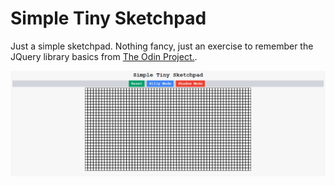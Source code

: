 # Simple Tiny Sketchpad

Just a simple sketchpad. Nothing fancy, just an exercise to remember the JQuery library basics from [The Odin Project.](http://www.theodinproject.com/).

![alt tag](https://github.com/dmagro/odin-proj-js-sketchpad/blob/master/pic.PNG)